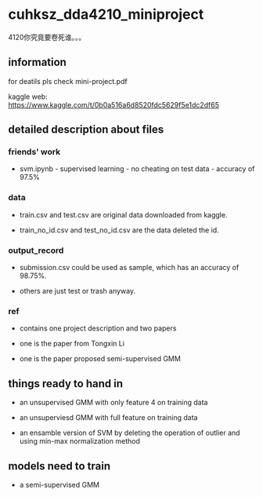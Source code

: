 # cuhksz_dda4210_miniproject

4120你究竟要卷死谁。。。
 
## information

for deatils pls check mini-project.pdf

kaggle web: https://www.kaggle.com/t/0b0a516a6d8520fdc5629f5e1dc2df65

## detailed description about files

### friends' work

* svm.ipynb - supervised learning - no cheating on test data - accuracy of 97.5\%

### data

* train.csv and test.csv are original data downloaded from kaggle.

* train_no_id.csv and test_no_id.csv are the data deleted the id.

### output_record

* submission.csv could be used as sample, which has an accuracy of 98.75\%.

* others are just test or trash anyway.

### ref

* contains one project description and two papers

* one is the paper from Tongxin Li

* one is the paper proposed semi-supervised GMM

## things ready to hand in

* an unsupervised GMM with only feature 4 on training data

* an unsuperviesd GMM with full feature on training data

* an ensamble version of SVM by deleting the operation of outlier and using min-max normalization method 

## models need to train

* a semi-supervised GMM
